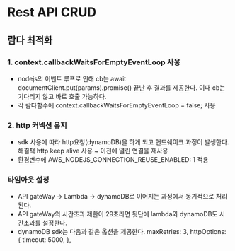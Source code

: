 # Rest API CRUD

## 람다 최적화

### 1. context.callbackWaitsForEmptyEventLoop 사용

- nodejs의 이벤트 루프로 인해 cb는 await documentClient.put(params).promise() 끝난 후 결과를 제공한다. 이때 cb는 기다리지 않고 바로 호출 가능하다.
- 각 람다함수에 context.callbackWaitsForEmptyEventLoop = false; 사용

### 2. http 커넥션 유지

- sdk 사용에 따라 http요청(dynamoDB)을 하게 되고 핸드쉐이크 과정이 발생한다.
  해결책 http keep alive 사용 ~ 이전에 열린 연결을 재사용
- 환경변수에 AWS_NODEJS_CONNECTION_REUSE_ENABLED: 1 적용

### 타임아웃 설정

- API gateWay -> Lambda -> dynamoDB로 이어지는 과정에서 동기적으로 처리된다.
- API gateWay의 시간초과 제한이 29초라면 뒷단에 lambda와 dynamoDB도 시간초과를 설정한다.
- dynamoDB sdk는 다음과 같은 옵션을 제공한다.
  maxRetries: 3,
  httpOptions: {
  timeout: 5000,
  },
